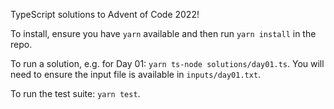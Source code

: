 TypeScript solutions to Advent of Code 2022!

To install, ensure you have `yarn` available and then run `yarn install` in the repo.

To run a solution, e.g. for Day 01: `yarn ts-node solutions/day01.ts`. You will need to ensure the input file is available in `inputs/day01.txt`.

To run the test suite: `yarn test`.

